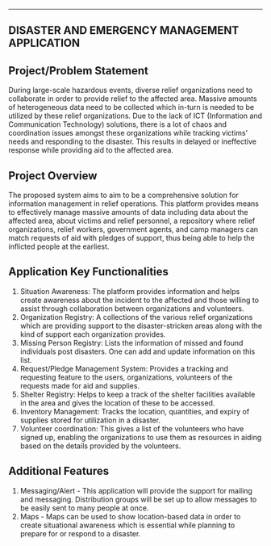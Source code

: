 ----------------------------------------------------------
DISASTER AND EMERGENCY MANAGEMENT APPLICATION
----------------------------------------------------------

## Project/Problem Statement

During large-scale hazardous events, diverse relief organizations need to collaborate in order to provide relief to the affected area.
Massive amounts of heterogeneous data need to be collected which in-turn is needed to be utilized by these relief organizations. 
Due to the lack of ICT (Information and Communication Technology) solutions, there is a lot of chaos and coordination issues amongst 
these organizations while tracking victims’ needs and responding to the disaster. 
This results in delayed or ineffective response while providing aid to the affected area.

## Project Overview

The proposed system aims to aim to be a comprehensive solution for information management in relief operations. This
platform provides means to effectively manage massive amounts of data including data about the affected area, about victims
and relief personnel, a repository where relief organizations, relief workers, government agents, and camp managers can match
requests of aid with pledges of support, thus being able to help the inflicted people at the earliest.




## Application Key Functionalities

1. Situation Awareness: The platform provides information and helps create awareness about the incident to the affected and
those willing to assist through collaboration between organizations and volunteers.
2. Organization Registry: A collections of the various relief organizations which are providing support to the disaster-stricken 
areas along with the kind of support each organization provides.
3. Missing Person Registry: Lists the information of missed and found individuals post disasters. One can add and update 
information on this list.
4. Request/Pledge Management System: Provides a tracking and requesting feature to the users, organizations, volunteers of 
the requests made for aid and supplies. 
5. Shelter Registry: Helps to keep a track of the shelter facilities available in the area and gives the location of these to be 
accessed.
6. Inventory Management: Tracks the location, quantities, and expiry of supplies stored for utilization in a disaster.
7. Volunteer coordination: This gives a list of the volunteers who have signed up, enabling the organizations to use them as
resources in aiding based on the details provided by the volunteers.  

## Additional Features
1. Messaging/Alert - This application will provide the support for mailing and messaging. Distribution groups will be set up to allow messages to be easily sent to many people at once.
2. Maps - Maps can be used to show location-based data in order to create situational awareness which is essential while planning to prepare for or respond to a disaster. 
